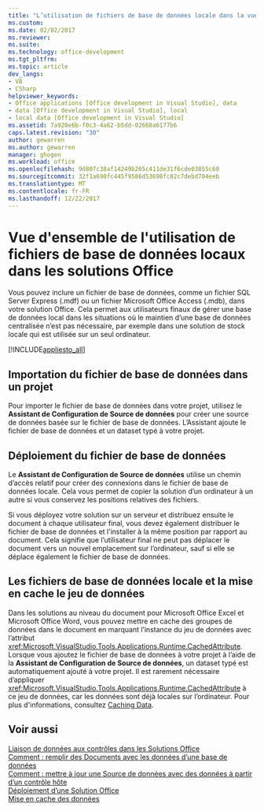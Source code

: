 ```yaml
---
title: "L’utilisation de fichiers de base de données locale dans la vue d’ensemble des Solutions Office | Documents Microsoft"
ms.custom: 
ms.date: 02/02/2017
ms.reviewer: 
ms.suite: 
ms.technology: office-development
ms.tgt_pltfrm: 
ms.topic: article
dev_langs:
- VB
- CSharp
helpviewer_keywords:
- Office applications [Office development in Visual Studio], data
- data [Office development in Visual Studio], local
- local data [Office development in Visual Studio]
ms.assetid: 7a920e6b-f0c3-4a62-b5dd-02668a6177b6
caps.latest.revision: "30"
author: gewarren
ms.author: gewarren
manager: ghogen
ms.workload: office
ms.openlocfilehash: 9d807c38af14249b265c411de31f6cde03855c60
ms.sourcegitcommit: 32f1a690fc445f9586d53698fc82c7debd784eeb
ms.translationtype: MT
ms.contentlocale: fr-FR
ms.lasthandoff: 12/22/2017
---
```

# <a name="using-local-database-files-in-office-solutions-overview"></a>Vue d'ensemble de l'utilisation de fichiers de base de données locaux dans les solutions Office
  Vous pouvez inclure un fichier de base de données, comme un fichier SQL Server Express (.mdf) ou un fichier Microsoft Office Access (.mdb), dans votre solution Office. Cela permet aux utilisateurs finaux de gérer une base de données local dans les situations où le maintien d’une base de données centralisée n’est pas nécessaire, par exemple dans une solution de stock locale qui est utilisée sur un seul ordinateur.  
  
 [!INCLUDE[appliesto_all](../vsto/includes/appliesto-all-md.md)]  
  
## <a name="importing-the-database-file-into-a-project"></a>Importation du fichier de base de données dans un projet  
 Pour importer le fichier de base de données dans votre projet, utilisez le **Assistant de Configuration de Source de données** pour créer une source de données basée sur le fichier de base de données. L’Assistant ajoute le fichier de base de données et un dataset typé à votre projet.  
  
## <a name="deploying-the-database-file"></a>Déploiement du fichier de base de données  
 Le **Assistant de Configuration de Source de données** utilise un chemin d’accès relatif pour créer des connexions dans le fichier de base de données locale. Cela vous permet de copier la solution d’un ordinateur à un autre si vous conservez les positions relatives des fichiers.  
  
 Si vous déployez votre solution sur un serveur et distribuez ensuite le document à chaque utilisateur final, vous devez également distribuer le fichier de base de données et l’installer à la même position par rapport au document. Cela signifie que l’utilisateur final ne peut pas déplacer le document vers un nouvel emplacement sur l’ordinateur, sauf si elle se déplace également le fichier de base de données.  
  
## <a name="local-database-files-and-caching-the-dataset"></a>Les fichiers de base de données locale et la mise en cache le jeu de données  
 Dans les solutions au niveau du document pour Microsoft Office Excel et Microsoft Office Word, vous pouvez mettre en cache des groupes de données dans le document en marquant l’instance du jeu de données avec l’attribut <xref:Microsoft.VisualStudio.Tools.Applications.Runtime.CachedAttribute>. Lorsque vous ajoutez le fichier de base de données à votre projet à l’aide de la **Assistant de Configuration de Source de données**, un dataset typé est automatiquement ajouté à votre projet. Il est rarement nécessaire d’appliquer <xref:Microsoft.VisualStudio.Tools.Applications.Runtime.CachedAttribute> à ce jeu de données, car les données sont déjà locales sur l’ordinateur. Pour plus d'informations, consultez [Caching Data](../vsto/caching-data.md).  
  
## <a name="see-also"></a>Voir aussi  
 [Liaison de données aux contrôles dans les Solutions Office](../vsto/binding-data-to-controls-in-office-solutions.md)   
 [Comment : remplir des Documents avec les données d’une base de données](../vsto/how-to-populate-documents-with-data-from-a-database.md)   
 [Comment : mettre à jour une Source de données avec des données à partir d’un contrôle hôte](../vsto/how-to-update-a-data-source-with-data-from-a-host-control.md)   
 [Déploiement d’une Solution Office](../vsto/deploying-an-office-solution.md)   
 [Mise en cache des données](../vsto/caching-data.md)  
  
  